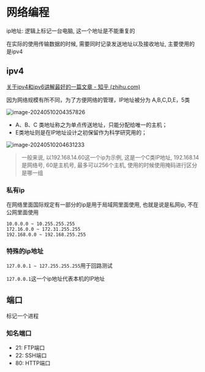 # 网络编程

ip地址: 逻辑上标记一台电脑, 这一个地址是不能重复的

在实际的使用传输数据的时候, 需要同时记录发送地址以及接收地址, 主要使用的是ipv4

## ipv4

[关于ipv4和ipv6讲解最好的一篇文章 - 知乎 (zhihu.com)](https://zhuanlan.zhihu.com/p/419689117)

因为网络规模有所不同，为了方便网络的管理，IP地址被分为 A,B,C,D,E，5类

![image-20240510204357826](https://picture-01-1316374204.cos.ap-beijing.myqcloud.com/image/202405102043943.png)

- A、B、C 类地址称之为单点传送地址，只能分配给唯一的主机；
- E类地址则是在IP地址设计之初保留作为科学研究用的；

![image-20240510204631233](https://picture-01-1316374204.cos.ap-beijing.myqcloud.com/image/202405102046294.png)

> 一般来说, 以192.168.14.60这一个ip为示例, 这是一个C类IP地址, 192.168.14是网络号, 60是主机号, 最多可以256个主机, 使用的时候使用掩码进行区分是哪一组

### 私有ip

在网络里面国际规定有一部分的ip是用于局域网里面使用, 也就是说是私网ip, 不在公网里面使用

```
10.0.0.0 ~ 10.255.255.255
172.16.0.0 ~ 172.31.255.255
192.168.0.0 ~ 192.168.255.255
```

### 特殊的ip地址

`127.0.0.1 ~ 127.255.255.255`用于回路测试

`127.0.0.1`这一个ip地址代表本机的IP地址

## 端口

标记一个进程

### 知名端口

+ 21: FTP端口
+ 22: SSH端口
+ 80: HTTP端口

